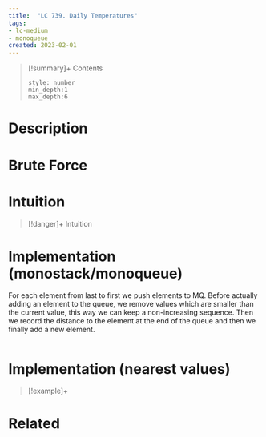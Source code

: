 ```yaml
---
title:  "LC 739. Daily Temperatures"
tags:
- lc-medium
- monoqueue
created: 2023-02-01
---
```


>[!summary]+ Contents
>```toc
>style: number
>min_depth:1
>max_depth:6
>```

# Description

# Brute Force
# Intuition

>[!danger]+ Intuition

# Implementation (monostack/monoqueue)
For each element from last to first we push elements to MQ. Before actually adding an element to the queue, we remove values which are smaller than the current value, this way we can keep a non-increasing sequence. Then we record the distance to the element at the end of the queue and then we finally add a new element.


```python

```


# Implementation (nearest values)


>[!example]+ 


# Related
